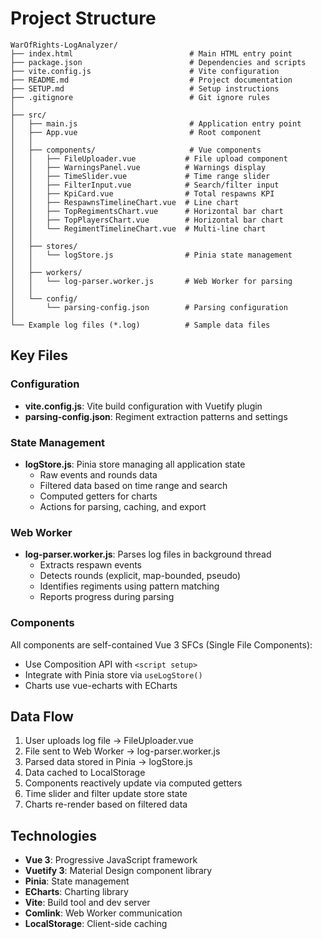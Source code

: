 # Project Structure

```
WarOfRights-LogAnalyzer/
├── index.html                          # Main HTML entry point
├── package.json                        # Dependencies and scripts
├── vite.config.js                      # Vite configuration
├── README.md                           # Project documentation
├── SETUP.md                            # Setup instructions
├── .gitignore                          # Git ignore rules
│
├── src/
│   ├── main.js                         # Application entry point
│   ├── App.vue                         # Root component
│   │
│   ├── components/                     # Vue components
│   │   ├── FileUploader.vue           # File upload component
│   │   ├── WarningsPanel.vue          # Warnings display
│   │   ├── TimeSlider.vue             # Time range slider
│   │   ├── FilterInput.vue            # Search/filter input
│   │   ├── KpiCard.vue                # Total respawns KPI
│   │   ├── RespawnsTimelineChart.vue  # Line chart
│   │   ├── TopRegimentsChart.vue      # Horizontal bar chart
│   │   ├── TopPlayersChart.vue        # Horizontal bar chart
│   │   └── RegimentTimelineChart.vue  # Multi-line chart
│   │
│   ├── stores/
│   │   └── logStore.js                # Pinia state management
│   │
│   ├── workers/
│   │   └── log-parser.worker.js       # Web Worker for parsing
│   │
│   └── config/
│       └── parsing-config.json        # Parsing configuration
│
└── Example log files (*.log)          # Sample data files
```

## Key Files

### Configuration
- **vite.config.js**: Vite build configuration with Vuetify plugin
- **parsing-config.json**: Regiment extraction patterns and settings

### State Management
- **logStore.js**: Pinia store managing all application state
  - Raw events and rounds data
  - Filtered data based on time range and search
  - Computed getters for charts
  - Actions for parsing, caching, and export

### Web Worker
- **log-parser.worker.js**: Parses log files in background thread
  - Extracts respawn events
  - Detects rounds (explicit, map-bounded, pseudo)
  - Identifies regiments using pattern matching
  - Reports progress during parsing

### Components
All components are self-contained Vue 3 SFCs (Single File Components):
- Use Composition API with `<script setup>`
- Integrate with Pinia store via `useLogStore()`
- Charts use vue-echarts with ECharts

## Data Flow

1. User uploads log file → FileUploader.vue
2. File sent to Web Worker → log-parser.worker.js
3. Parsed data stored in Pinia → logStore.js
4. Data cached to LocalStorage
5. Components reactively update via computed getters
6. Time slider and filter update store state
7. Charts re-render based on filtered data

## Technologies

- **Vue 3**: Progressive JavaScript framework
- **Vuetify 3**: Material Design component library
- **Pinia**: State management
- **ECharts**: Charting library
- **Vite**: Build tool and dev server
- **Comlink**: Web Worker communication
- **LocalStorage**: Client-side caching

